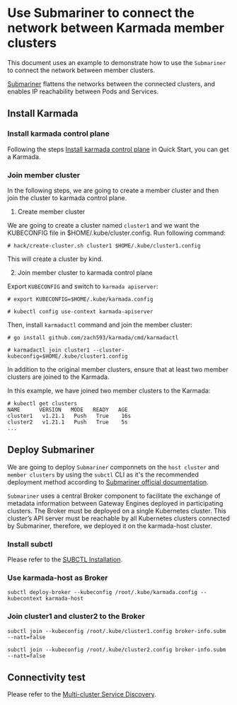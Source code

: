 # Use Submariner to connect the network between Karmada member clusters

This document uses an example to demonstrate how to use the `Submariner` to connect the network between member clusters.

[Submariner](https://github.com/submariner-io/submariner) flattens the networks between the connected clusters, and enables IP reachability between Pods and Services.

## Install Karmada

### Install karmada control plane

Following the steps [Install karmada control plane](https://github.com/zach593/karmada#install-karmada-control-plane) in Quick Start, you can get a Karmada. 

### Join member cluster

In the following steps, we are going to create a member cluster and then join the cluster to karmada control plane.

1. Create member cluster

We are going to create a cluster named `cluster1` and we want the KUBECONFIG file in $HOME/.kube/cluster.config. Run following command:

```
# hack/create-cluster.sh cluster1 $HOME/.kube/cluster1.config
```

This will create a cluster by kind.

2. Join member cluster to karmada control plane

Export `KUBECONFIG` and switch to `karmada apiserver`:

```
# export KUBECONFIG=$HOME/.kube/karmada.config

# kubectl config use-context karmada-apiserver 
```

Then, install `karmadactl` command and join the member cluster:

```
# go install github.com/zach593/karmada/cmd/karmadactl

# karmadactl join cluster1 --cluster-kubeconfig=$HOME/.kube/cluster1.config
```

In addition to the original member clusters, ensure that at least two member clusters are joined to the Karmada.

In this example, we have joined two member clusters to the Karmada:

```
# kubectl get clusters
NAME      VERSION   MODE   READY   AGE
cluster1   v1.21.1   Push   True    16s
cluster2   v1.21.1   Push   True    5s
...
```

## Deploy Submariner

We are going to deploy `Submariner` componnets on the `host cluster` and `member clusters` by using the `subctl` CLI as it's the recommended deployment method according to [Submariner official documentation](https://github.com/submariner-io/submariner/tree/b4625514061c1d85c10432a78ca0ad46e679367a#installation).

`Submariner` uses a central Broker component to facilitate the exchange of metadata information between Gateway Engines deployed in participating clusters. The Broker must be deployed on a single Kubernetes cluster. This cluster’s API server must be reachable by all Kubernetes clusters connected by Submariner, therefore, we deployed it on the karmada-host cluster.

### Install subctl

Please refer to the [SUBCTL Installation](https://submariner.io/operations/deployment/subctl/).

### Use karmada-host as Broker

```
subctl deploy-broker --kubeconfig /root/.kube/karmada.config --kubecontext karmada-host
```

### Join cluster1 and cluster2 to the Broker

```
subctl join --kubeconfig /root/.kube/cluster1.config broker-info.subm --natt=false
```

```
subctl join --kubeconfig /root/.kube/cluster2.config broker-info.subm --natt=false
```

## Connectivity test

Please refer to the [Multi-cluster Service Discovery](https://github.com/zach593/karmada/blob/master/docs/multi-cluster-service.md).
